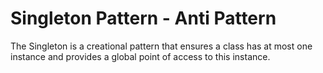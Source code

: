 # Singleton Pattern - Anti Pattern

The Singleton is a creational pattern that ensures a class has at most one instance and provides a global point of access to this instance.

